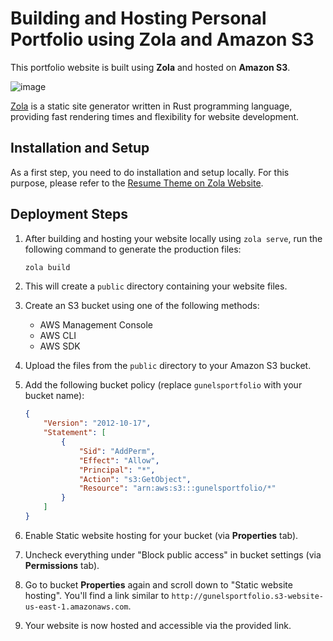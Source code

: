 # Building and Hosting Personal Portfolio using Zola and Amazon S3

This portfolio website is built using <b>Zola</b> and hosted on <b>Amazon S3</b>.

![image](https://github.com/aghakishiyeva/gunel-aghakishiyeva-portfolio/assets/78721466/8a75c96c-110e-4b48-b778-0464fbd2b168)

[Zola](https://www.getzola.org/) is a static site generator written in Rust programming language, providing fast rendering times and flexibility for website development.

## Installation and Setup
As a first step, you need to do installation and setup locally. For this purpose, please refer to the [Resume Theme on Zola Website](https://www.getzola.org/themes/resume/).

## Deployment Steps

1. After building and hosting your website locally using `zola serve`, run the following command to generate the production files:

    ```bash
    zola build
    ```

2. This will create a `public` directory containing your website files.

3. Create an S3 bucket using one of the following methods:
    - AWS Management Console
    - AWS CLI
    - AWS SDK

4. Upload the files from the `public` directory to your Amazon S3 bucket.

5. Add the following bucket policy (replace `gunelsportfolio` with your bucket name):

    ```json
    {
        "Version": "2012-10-17",
        "Statement": [
            {
                "Sid": "AddPerm",
                "Effect": "Allow",
                "Principal": "*",
                "Action": "s3:GetObject",
                "Resource": "arn:aws:s3:::gunelsportfolio/*"
            }
        ]
    }
    ```

6. Enable Static website hosting for your bucket (via <b>Properties</b> tab).
   
7. Uncheck everything under "Block public access" in bucket settings (via <b>Permissions</b> tab).

8. Go to bucket <b>Properties</b> again and scroll down to "Static website hosting". You'll find a link similar to `http://gunelsportfolio.s3-website-us-east-1.amazonaws.com`.

9. Your website is now hosted and accessible via the provided link.

